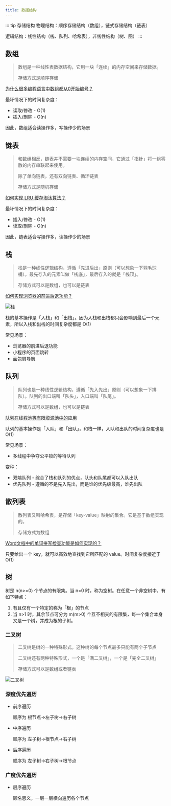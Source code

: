 ```yaml
---
title: 数据结构
---
```

::: tip 存储结构
物理结构：顺序存储结构（数组），链式存储结构（链表）

逻辑结构：线性结构（栈、队列、哈希表），非线性结构（树、图）
:::

## 数组
> 数组是一种线性表数据结构，它用一块「连续」的内存空间来存储数据。
>
> 存储方式是顺序存储

[为什么很多编程语言中数组都从0开始编号？][数组]

最坏情况下的时间复杂度：
- 读取/修改 - O(1)
- 插入/删除 - O(n)

因此，数组适合读操作多，写操作少的场景

## 链表
> 和数组相反，链表并不需要一块连续的内存空间，它通过「指针」将一组零散的内存串联起来使用。
>
> 除了单向链表，还有双向链表、循环链表
>
> 存储方式是随机存储

[如何实现 LRU 缓存淘汰算法？][链表]

最坏情况下的时间复杂度：
- 插入/修改 - O(1)
- 读取/删除 - O(n)

因此，链表适合写操作多，读操作少的场景

## 栈
> 栈是一种线性逻辑结构，遵循「先进后出」原则（可以想象一下羽毛球桶）。最先存入的元素叫做「栈底」，最后存入的就是「栈顶」。
>
> 存储方式可以是数组，也可以是链表

[如何实现浏览器的前进后退功能？][栈]

![栈](https://img.imgdb.cn/item/601035f13ffa7d37b3b612ce.gif)

栈的基本操作是「入栈」和「出栈」。因为入栈和出栈都只会影响到最后一个元素，所以入栈和出栈的时间复杂度都是 O(1)

常见场景：
- 浏览器的前进后退功能
- 小程序的页面跳转
- 面包屑导航

## 队列
> 队列也是一种线性逻辑结构，遵循「先入先出」原则（可以想象一下排队）。队列的出口端叫「队头」，入口端叫「队尾」。
>
> 存储方式可以是数组，也可以是链表

[队列在线程池等有限资源池中的应用][队列]

队列的基本操作是「入队」和「出队」，和栈一样，入队和出队的时间复杂度也是 O(1)

常见场景：
- 多线程中争夺公平锁的等待队列

变种：
- 双端队列 - 综合了栈和队列的优点，队头和队尾都可以入队出队
- 优先队列 - 遵循的不是先入先出，而是谁的优先级最高，谁先出队

## 散列表
> 散列表又叫哈希表，是存储「key-value」映射的集合。它是基于数组实现的。
>
> 存储方式为数组

[Word文档中的单词拼写检查功能是如何实现的？][散列表]

只要给出一个 key，就可以高效地查找到它所匹配的 value。时间复杂度接近于 O(1)

## 树
树是 n(n>=0) 个节点的有限集。当 n=0 时，称为空树。在任意一个非空树中，有如下特点：
1. 有且仅有一个特定的称为「根」的节点
2. 当 n>1 时，其余节点可分为 m(m>0) 个互不相交的有限集，每一个集合本身又是一个树，并成为根的子树。

### 二叉树
> 二叉树是树的一种特殊形式。这种树的每个节点最多只能有两个子节点
>
> 二叉树还有两种特殊形式，一个是「满二叉树」，一个是「完全二叉树」
>
> 存储方式可以是数组或者链表

![二叉树](https://static001.geekbang.org/resource/image/09/2b/09c2972d56eb0cf67e727deda0e9412b.jpg)

### 深度优先遍历
- 前序遍历

    顺序为 根节点->左子树->右子树
    
- 中序遍历
    
    顺序为 左子树->根节点->右子树
    
- 后序遍历

    顺序为 左子树->右子树->根节点

### 广度优先遍历
- 层序遍历

    顾名思义，一层一层横向遍历各个节点


[数组]: https://time.geekbang.org/column/article/40961


[链表]: https://time.geekbang.org/column/article/41013


[栈]: https://time.geekbang.org/column/article/41222


[队列]: https://time.geekbang.org/column/article/41330


[散列表]: https://time.geekbang.org/column/article/64233
